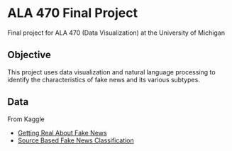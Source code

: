 # ALA 470 Final Project
Final project for ALA 470 (Data Visualization) at the University of Michigan

<h2>Objective</h2>
This project uses data visualization and natural language processing to identify the characteristics of fake news and its various subtypes. 

<h2>Data</h2>
From Kaggle
<ul>
  <li><a href = "https://www.kaggle.com/mrisdal/fake-news">Getting Real About Fake News</a></li>
  <li><a href = "https://www.kaggle.com/ruchi798/source-based-news-classification">Source Based Fake News Classification</a></li>
</ul>
